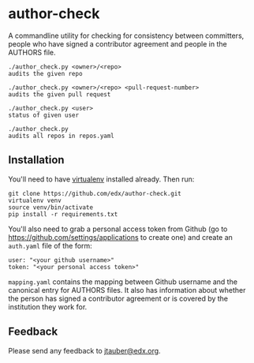 # author-check

A commandline utility for checking for consistency between committers,
people who have signed a contributor agreement and people in the AUTHORS
file.

    ./author_check.py <owner>/<repo>
    audits the given repo
    
    ./author_check.py <owner>/<repo> <pull-request-number>
    audits the given pull request
    
    ./author_check.py <user>
    status of given user
    
    ./author_check.py
    audits all repos in repos.yaml

## Installation

You'll need to have [virtualenv](http://www.virtualenv.org) installed already.
Then run:

    git clone https://github.com/edx/author-check.git
    virtualenv venv
    source venv/bin/activate
    pip install -r requirements.txt

You'll also need to grab a personal access token from Github (go to
<https://github.com/settings/applications> to create one) and create an
`auth.yaml` file of the form:

    user: "<your github username>"
    token: "<your personal access token>"

`mapping.yaml` contains the mapping between Github username and the canonical
entry for AUTHORS files. It also has information about whether the person has
signed a contributor agreement or is covered by the institution they work for.

## Feedback

Please send any feedback to <jtauber@edx.org>.
